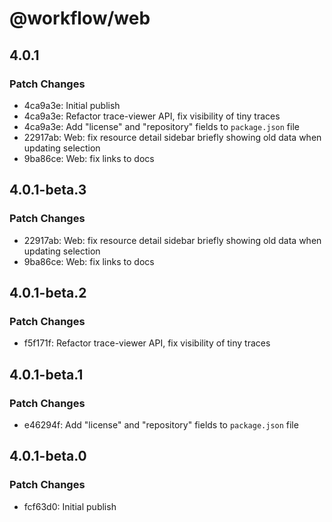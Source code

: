 # @workflow/web

## 4.0.1

### Patch Changes

- 4ca9a3e: Initial publish
- 4ca9a3e: Refactor trace-viewer API, fix visibility of tiny traces
- 4ca9a3e: Add "license" and "repository" fields to `package.json` file
- 22917ab: Web: fix resource detail sidebar briefly showing old data when updating selection
- 9ba86ce: Web: fix links to docs

## 4.0.1-beta.3

### Patch Changes

- 22917ab: Web: fix resource detail sidebar briefly showing old data when updating selection
- 9ba86ce: Web: fix links to docs

## 4.0.1-beta.2

### Patch Changes

- f5f171f: Refactor trace-viewer API, fix visibility of tiny traces

## 4.0.1-beta.1

### Patch Changes

- e46294f: Add "license" and "repository" fields to `package.json` file

## 4.0.1-beta.0

### Patch Changes

- fcf63d0: Initial publish
